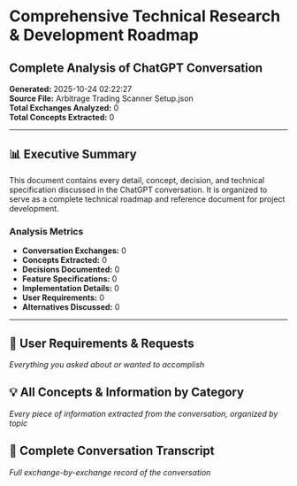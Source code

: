 # Comprehensive Technical Research & Development Roadmap
## Complete Analysis of ChatGPT Conversation

**Generated:** 2025-10-24 02:22:27  
**Source File:** Arbitrage Trading Scanner Setup.json  
**Total Exchanges Analyzed:** 0  
**Total Concepts Extracted:** 0

---

## 📊 Executive Summary

This document contains every detail, concept, decision, and technical specification discussed in the ChatGPT conversation. It is organized to serve as a complete technical roadmap and reference document for project development.

### Analysis Metrics
- **Conversation Exchanges:** 0
- **Concepts Extracted:** 0
- **Decisions Documented:** 0
- **Feature Specifications:** 0
- **Implementation Details:** 0
- **User Requirements:** 0
- **Alternatives Discussed:** 0

---

## 🎯 User Requirements & Requests

*Everything you asked about or wanted to accomplish*

## 💡 All Concepts & Information by Category

*Every piece of information extracted from the conversation, organized by topic*

## 📜 Complete Conversation Transcript

*Full exchange-by-exchange record of the conversation*

